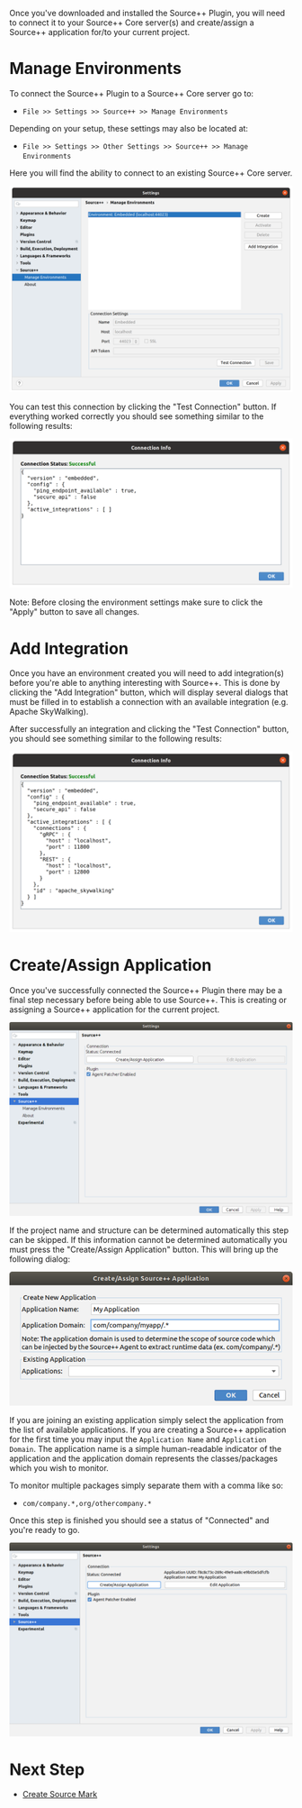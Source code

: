 Once you've downloaded and installed the Source++ Plugin, you will need to connect it to your Source++ Core server(s) and create/assign a Source++ application for/to your current project.

# Manage Environments

To connect the Source++ Plugin to a Source++ Core server go to:
 - `File >> Settings >> Source++ >> Manage Environments`

Depending on your setup, these settings may also be located at:
 - `File >> Settings >> Other Settings >> Source++ >> Manage Environments`

Here you will find the ability to connect to an existing Source++ Core server.

![](../../images/plugin/Manage%20Environments.png)

You can test this connection by clicking the "Test Connection" button. If everything worked correctly you should see something similar to the following results:

![](../../images/plugin/Successful%20Connection.png)

Note: Before closing the environment settings make sure to click the "Apply" button to save all changes.

# Add Integration

Once you have an environment created you will need to add integration(s) before you're able to anything interesting with Source++.
This is done by clicking the "Add Integration" button, which will display several dialogs that must be filled in to establish a connection with an available integration (e.g. Apache SkyWalking). 

After successfully an integration and clicking the "Test Connection" button, you should see something similar to the following results:

![](../../images/plugin/Successful%20Integration.png)

# Create/Assign Application

Once you've successfully connected the Source++ Plugin there may be a final step necessary before being able to use Source++.
This is creating or assigning a Source++ application for the current project.

![](../../images/plugin/Status%20Connected.png)

If the project name and structure can be determined automatically this step can be skipped.
If this information cannot be determined automatically you must press the "Create/Assign Application" button.
This will bring up the following dialog:

![](../../images/plugin/Create%20Application.png)

If you are joining an existing application simply select the application from the list of available applications. If you are creating a Source++ application for the first time you may input the `Application Name` and `Application Domain`. The application name is a simple human-readable indicator of the application and the application domain represents the classes/packages which you wish to monitor.

To monitor multiple packages simply separate them with a comma like so:

- `com/company.*,org/othercompany.*`

Once this step is finished you should see a status of "Connected" and you're ready to go.

![](../../images/plugin/Application%20Connected.png)

# Next Step

- [Create Source Mark](./07-create-source-mark.md)
